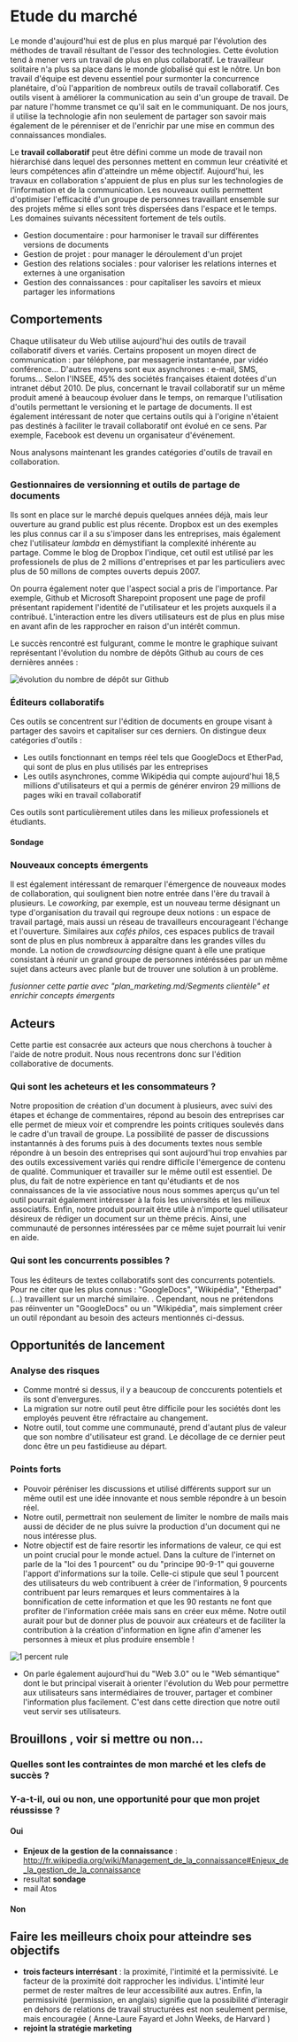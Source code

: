 # Etude du marché 

Le monde d'aujourd'hui est de plus en plus marqué par l'évolution des méthodes de travail résultant de l'essor des technologies. Cette évolution tend à mener vers un travail de plus en plus collaboratif. Le travailleur solitaire n'a plus sa place dans le monde globalisé qui est le nôtre. Un bon travail d'équipe est devenu essentiel pour surmonter la concurrence planétaire, d'où l'apparition de nombreux outils de travail collaboratif. Ces outils visent à améliorer la communication au sein d'un groupe de travail. De par nature l'homme transmet ce qu'il sait en le communiquant. De nos jours, il utilise la technologie afin non seulement de partager son savoir mais également de le pérenniser et de l'enrichir par une mise en commun des connaissances mondiales. 

Le **travail collaboratif** peut être défini comme un mode de travail non hiérarchisé dans lequel des personnes mettent en commun leur créativité et leurs compétences afin d'atteindre un même objectif. Aujourd'hui, les travaux en collaboration s'appuient de plus en plus sur les technologies de l'information et de la communication. Les nouveaux outils permettent d'optimiser l'efficacité d'un groupe de personnes travaillant ensemble sur des projets même si elles sont très dispersées dans l'espace et le temps. Les domaines suivants nécessitent fortement de tels outils.

 * Gestion documentaire : pour harmoniser le travail sur différentes versions de documents
 * Gestion de projet : pour manager le déroulement d'un projet	
 * Gestion des relations sociales : pour valoriser les relations internes et externes à une organisation
 * Gestion des connaissances : pour capitaliser les savoirs et mieux partager les informations

## Comportements

Chaque utilisateur du Web utilise aujourd'hui des outils de travail collaboratif divers et variés. Certains proposent un moyen direct de communication : par téléphone, par messagerie instantanée, par vidéo conférence... D'autres moyens sont eux asynchrones : e-mail, SMS, forums... Selon l'INSEE, 45% des sociétés françaises étaient dotées d'un intranet début 2010. De plus, concernant le travail collaboratif sur un même produit amené à beaucoup évoluer dans le temps, on remarque l'utilisation d'outils permettant le versioning et le partage de documents. Il est également intéressant de noter que certains outils qui à l'origine n'étaient pas destinés à faciliter le travail collaboratif ont évolué en ce sens. Par exemple, Facebook est devenu un organisateur d'événement.

Nous analysons maintenant les grandes catégories d'outils de travail en collaboration.

### Gestionnaires de versionning et outils de partage de documents

Ils sont en place sur le marché depuis quelques années déjà, mais leur ouverture au grand public est plus récente. Dropbox est un des exemples les plus connus car il a su s'imposer dans les entreprises, mais également chez l'utilisateur *lambda* en démystifiant la complexité inhérente au partage. Comme le blog de Dropbox l'indique, cet outil est utilisé par les professionels de plus de 2 millions d'entreprises et par les particuliers avec plus de 50 millons de comptes ouverts depuis 2007.

On pourra également noter que l'aspect social a pris de l'importance. Par exemple, Github et Microsoft Sharepoint proposent une page de profil présentant rapidement l'identité de l'utilisateur et les projets auxquels il a contribué. L'interaction entre les divers utilisateurs est de plus en plus mise en avant afin de les rapprocher en raison d'un intérêt commun.

Le succès rencontré est fulgurant, comme le montre le graphique suivant représentant l'évolution du nombre de dépôts Github au cours de ces dernières années :

![ évolution du nombre de dépôt sur Github ](../../ressources/githubEvolutionDepot.png)


### Éditeurs collaboratifs

Ces outils se concentrent sur l'édition de documents en groupe visant à partager des savoirs et capitaliser sur ces derniers. On distingue deux catégories d'outils :

* Les outils fonctionnant en temps réel tels que GoogleDocs et EtherPad, qui sont de plus en plus utilisés par les entreprises
* Les outils asynchrones, comme Wikipédia qui compte aujourd'hui 18,5 millions d'utilisateurs et qui a permis de générer environ 29 millions de pages wiki en travail collaboratif

Ces outils sont particulièrement utiles dans les milieux professionels et étudiants.

#### Sondage

### Nouveaux concepts émergents

Il est également intéressant de remarquer l'émergence de nouveaux modes de collaboration, qui soulignent bien notre entrée dans l'ère du travail à plusieurs. Le *coworking*, par exemple, est un nouveau terme désignant un type d'organisation du travail qui regroupe deux notions : un espace de travail partagé, mais aussi un réseau de travailleurs encourageant l'échange et l'ouverture. Similaires aux *cafés philos*, ces espaces publics de travail sont de plus en plus nombreux à apparaître dans les grandes villes du monde. La notion de *crowdsourcing* désigne quant à elle une pratique consistant à réunir un grand groupe de personnes intéréssées par un même sujet dans acteurs avec planle but de trouver une solution à un problème.


*fusionner cette partie avec "plan_marketing.md/Segments clientèle" et enrichir concepts émergents*

## Acteurs

Cette partie est consacrée aux acteurs que nous cherchons à toucher à l'aide de notre produit. Nous nous recentrons donc sur l'édition collaborative de documents.

### Qui sont les acheteurs et les consommateurs ?

Notre proposition de création d'un document à plusieurs, avec suivi des étapes et échange de commentaires, répond  au besoin des entreprises car elle permet de mieux voir et comprendre les points critiques soulevés dans le cadre d'un travail de groupe. La possibilité de passer de discussions instantannés à des forums puis à des documents textes nous semble répondre à un besoin des entreprises qui sont aujourd'hui trop envahies par des outils excessivement variés qui rendre difficile l'émergence de contenu de qualité. Communiquer et travailler sur le même outil est essentiel. De plus, du fait de notre expèrience en tant qu'étudiants et de nos connaissances de la vie associative nous nous sommes aperçus qu'un tel outil pourrait également intéresser à la fois les universités et les milieux associatifs. Enfin, notre produit pourrait être utile à n'importe quel utilisateur désireux de rédiger un document sur un thème précis. Ainsi, une communauté de personnes intéressées par ce même sujet pourrait lui venir en aide. 

### Qui sont les concurrents possibles ?

Tous les éditeurs de textes collaboratifs sont des concurrents potentiels. Pour ne citer que les plus connus : "GoogleDocs", "Wikipédia", "Etherpad"(...) travaillent sur un marché similaire. .
Cependant, nous ne prétendons pas réinventer un "GoogleDocs" ou un "Wikipédia", mais simplement créer un outil répondant au besoin des acteurs mentionnés ci-dessus.

##  Opportunités de lancement 

### Analyse des risques 

* Comme montré si dessus, il y a beaucoup de conccurents potentiels et ils sont d'envergures.
* La migration sur notre outil peut être difficile pour les sociétés dont les employés peuvent être réfractaire au changement.
* Notre outil, tout comme une communauté, prend d'autant plus de valeur que son nombre d'utilisateur est grand. Le décollage de ce dernier peut donc être un peu fastidieuse au départ.

### Points forts

* Pouvoir péréniser les discussions et utilisé différents support sur un même outil est une idée innovante et nous semble répondre à un besoin réel.
* Notre outil, permettrait non seulement de limiter le nombre de mails mais aussi de décider de ne plus suivre la production d'un document qui ne nous intéresse plus.
* Notre objectif est de faire resortir les informations de valeur, ce qui est un point crucial pour le monde actuel. Dans la culture de l'internet on parle de la "loi des 1 pourcent" ou du "principe 90-9-1" qui gouverne l'apport d'informations sur la toile. Celle-ci stipule que seul 1 pourcent des utilisateurs du web contribuent à créer de l'information, 9 pourcents contribuent par leurs remarques et leurs commentaires à la bonnification de cette information et que les 90 restants ne font que profiter de l'information créée mais sans en créer eux même. Notre outil aurait pour but de donner plus de pouvoir aux créateurs et de faciliter la contribution à la création d'information en ligne afin d'amener les personnes à mieux et plus produire ensemble ! 

![ 1 percent rule ](../../ressources/1PercentRule.png)

* On parle également aujourd'hui du "Web 3.0" ou le "Web sémantique" dont le but principal viserait à orienter l'évolution du Web pour permettre aux utilisateurs sans intermédiaires de trouver, partager et combiner l'information plus facilement. C'est dans cette direction que notre outil veut servir ses utilisateurs.






## Brouillons , voir si mettre ou non...

### Quelles sont les contraintes de mon marché et les clefs de succès ?

### Y-a-t-il, oui ou non, une opportunité pour que mon projet réussisse ?
#### Oui
* **Enjeux de la gestion de la connaissance** : http://fr.wikipedia.org/wiki/Management_de_la_connaissance#Enjeux_de_la_gestion_de_la_connaissance
* resultat **sondage**
* mail Atos 


#### Non





##  Faire les meilleurs choix pour atteindre ses objectifs
* **trois facteurs interrésant** : la proximité, l'intimité et la permissivité. Le facteur de la proximité doit rapprocher les individus. L'intimité leur permet de rester maîtres de leur accessibilité aux autres. Enfin, la permissivité (permission, en anglais) signifie que la possibilité d'interagir en dehors de relations de travail structurées est non seulement permise, mais encouragée (  Anne-Laure Fayard et John Weeks, de Harvard )
* **rejoint la stratégie marketing**









